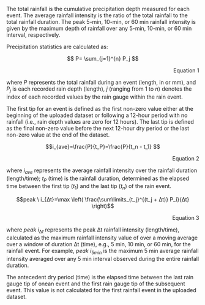 The total rainfall is the cumulative precipitation depth measured for each event. The average rainfall intensity is the ratio of the total rainfall to the total rainfall duration. The peak 5-min, 10-min, or 60 min rainfall intensity is given by the maximum depth of rainfall over any 5-min, 10-min, or 60 min interval, respectively.

Precipitation statistics are calculated as: <br>

$$ P= \sum_{j=1}^{n}   P_j  $$
<div align="right"> 
Equation 1
</div>

where $P$ represents the total rainfall during an event (length, in or mm), and $P_j$ is each recorded rain depth (length), $j$ (ranging from 1 to $n$) denotes the index of each recorded values by the rain gauge within the rain event.

The first tip for an event is defined as the first non-zero value either at the beginning of the uploaded dataset or following a 12-hour period with no rainfall (i.e., rain depth values are zero for 12 hours). The last tip is defined as the final non-zero value before the next 12-hour dry period or the last non-zero value at the end of the dataset. 

$$i_{ave}=\frac{P}{t_P}=\frac{P}{t_n - t_1} $$ 
<div align="right"> 
Equation 2
</div>

where $i_{ave}$ represents the average rainfall intensity over the rainfall duration (length/time); $t_P$ (time) is the rainfall duration, determined as the elapsed time between the first tip ($t_1$) and the last tip ($t_n$) of the rain event. 

$$peak \ i_{∆t}=\max \left( \frac{\sum\limits_{t_j}^{(t_j + ∆t)} P_i}{∆t} \right)$$
<div align="right"> 
Equation 3
</div>

where $peak \ i⁡_{∆t}$ represents the peak ∆t rainfall intensity (length/time), calculated as the maximum rainfall intensity value of over a moving average over a window of duration ∆t (time), e.g., 5 min, 10 min, or 60 min, for the rainfall event. For example, $peak \ i_{5min}$ is the maximum 5 min average rainfall intensity averaged over any 5 min interval observed during the entire rainfall duration.

The antecedent dry period (time) is the elapsed time between the last rain gauge tip of onean event and the first rain gauge tip of the subsequent event. This value is not calculated for the first rainfall event in the uploaded dataset.
